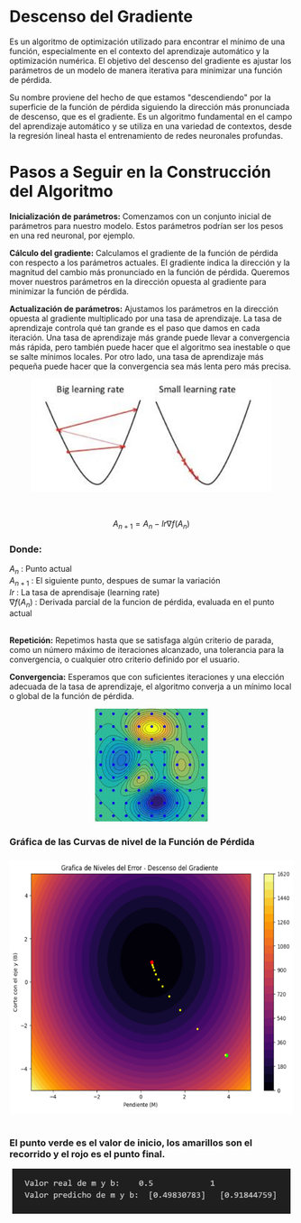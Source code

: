# Descenso del Gradiente
Es un algoritmo de optimización utilizado para encontrar el mínimo de una función, especialmente en el contexto del aprendizaje automático y la optimización numérica. El objetivo del descenso del gradiente es ajustar los parámetros de un modelo de manera iterativa para minimizar una función de pérdida.

Su nombre proviene del hecho de que estamos "descendiendo" por la superficie de la función de pérdida siguiendo la dirección más pronunciada de descenso, que es el gradiente. Es un algoritmo fundamental en el campo del aprendizaje automático y se utiliza en una variedad de contextos, desde la regresión lineal hasta el entrenamiento de redes neuronales profundas.

# Pasos a Seguir en la Construcción del Algoritmo

**Inicialización de parámetros:** Comenzamos con un conjunto inicial de parámetros para nuestro modelo. Estos parámetros podrían ser los pesos en una red neuronal, por ejemplo.

**Cálculo del gradiente:** Calculamos el gradiente de la función de pérdida con respecto a los parámetros actuales. El gradiente indica la dirección y la magnitud del cambio más pronunciado en la función de pérdida. Queremos mover nuestros parámetros en la dirección opuesta al gradiente para minimizar la función de pérdida.

**Actualización de parámetros:** Ajustamos los parámetros en la dirección opuesta al gradiente multiplicado por una tasa de aprendizaje. La tasa de aprendizaje controla qué tan grande es el paso que damos en cada iteración. Una tasa de aprendizaje más grande puede llevar a convergencia más rápida, pero también puede hacer que el algoritmo sea inestable o que se salte mínimos locales. Por otro lado, una tasa de aprendizaje más pequeña puede hacer que la convergencia sea más lenta pero más precisa.



<p align="center">
<img src="images/lr.png"  height=200>
</p>

<br>


$$A_{n+1} = A_n -lr\nabla f(A_n)$$

### Donde:
$A_n$ : Punto actual                                                                                  <br>
$A_{n+1}$ : El siguiente punto, despues de sumar la variación                                         <br>
$lr$ : La tasa de aprendisaje (learning rate)                                                         <br>
$\nabla f(A_n)$ : Derivada parcial de la funcion de pérdida, evaluada en el punto actual              <br>
<br>


**Repetición:** Repetimos hasta que se satisfaga algún criterio de parada, como un número máximo de iteraciones alcanzado, una tolerancia para la convergencia, o cualquier otro criterio definido por el usuario.

**Convergencia:** Esperamos que con suficientes iteraciones y una elección adecuada de la tasa de aprendizaje, el algoritmo converja a un mínimo local o global de la función de pérdida.

<p align="center">
<img src="images/dgs.gif"  height=200>
</p>

<h3> Gráfica de las Curvas de nivel de la Función de Pérdida <h3>

<p align="center">
<img src="images/ddg1.png"  height=450>
</p>

<br>
El punto verde es el valor de inicio, los amarillos son el recorrido y el rojo es el punto final.

<p align="center">
<img src="images/valores1.png"  height=80>
</p>